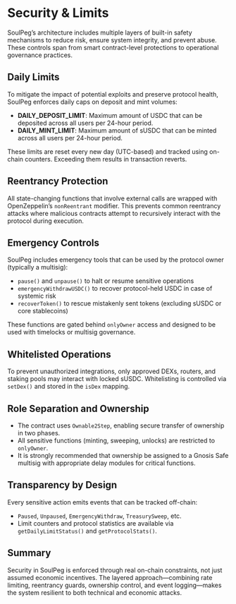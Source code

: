 


# Security & Limits

SoulPeg’s architecture includes multiple layers of built-in safety mechanisms to reduce risk, ensure system integrity, and prevent abuse. These controls span from smart contract-level protections to operational governance practices.

## Daily Limits

To mitigate the impact of potential exploits and preserve protocol health, SoulPeg enforces daily caps on deposit and mint volumes:

- **DAILY_DEPOSIT_LIMIT**: Maximum amount of USDC that can be deposited across all users per 24-hour period.
- **DAILY_MINT_LIMIT**: Maximum amount of sUSDC that can be minted across all users per 24-hour period.

These limits are reset every new day (UTC-based) and tracked using on-chain counters. Exceeding them results in transaction reverts.

## Reentrancy Protection

All state-changing functions that involve external calls are wrapped with OpenZeppelin’s `nonReentrant` modifier. This prevents common reentrancy attacks where malicious contracts attempt to recursively interact with the protocol during execution.

## Emergency Controls

SoulPeg includes emergency tools that can be used by the protocol owner (typically a multisig):

- `pause()` and `unpause()` to halt or resume sensitive operations
- `emergencyWithdrawUSDC()` to recover protocol-held USDC in case of systemic risk
- `recoverToken()` to rescue mistakenly sent tokens (excluding sUSDC or core stablecoins)

These functions are gated behind `onlyOwner` access and designed to be used with timelocks or multisig governance.

## Whitelisted Operations

To prevent unauthorized integrations, only approved DEXs, routers, and staking pools may interact with locked sUSDC. Whitelisting is controlled via `setDex()` and stored in the `isDex` mapping.

## Role Separation and Ownership

- The contract uses `Ownable2Step`, enabling secure transfer of ownership in two phases.
- All sensitive functions (minting, sweeping, unlocks) are restricted to `onlyOwner`.
- It is strongly recommended that ownership be assigned to a Gnosis Safe multisig with appropriate delay modules for critical functions.

## Transparency by Design

Every sensitive action emits events that can be tracked off-chain:
- `Paused`, `Unpaused`, `EmergencyWithdraw`, `TreasurySweep`, etc.
- Limit counters and protocol statistics are available via `getDailyLimitStatus()` and `getProtocolStats()`.

## Summary

Security in SoulPeg is enforced through real on-chain constraints, not just assumed economic incentives. The layered approach—combining rate limiting, reentrancy guards, ownership control, and event logging—makes the system resilient to both technical and economic attacks.